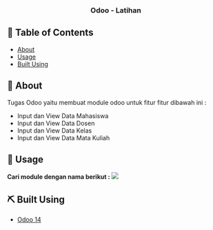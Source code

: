<h3 align="center">Odoo - Latihan</h3>


## 📝 Table of Contents

- [About](#about)
- [Usage](#usage)
- [Built Using](#built_using)

## 🧐 About <a name = "about"></a>

Tugas Odoo yaitu membuat module odoo untuk fitur fitur dibawah ini :
  - Input dan View Data Mahasiswa
  - Input dan View Data Dosen
  - Input dan View Data Kelas
  - Input dan View Data Mata Kuliah



## 🎈 Usage <a name="usage"></a>

<b>Cari module dengan nama berikut :</b>
<img src="https://firebasestorage.googleapis.com/v0/b/musiclove-c5c2c.appspot.com/o/module.PNG?alt=media&token=b7a3faa9-c2e4-4e16-bbaa-487096bdbd47"></img>


## ⛏️ Built Using <a name = "built_using"></a>

- [Odoo 14](https://www.odoo.com/) 


